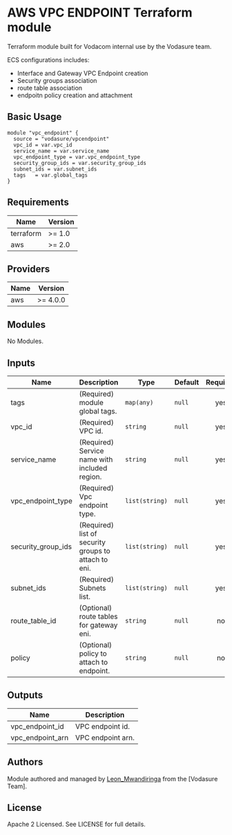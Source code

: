 # AWS VPC ENDPOINT Terraform module

Terraform module built for Vodacom internal use by the Vodasure team.

ECS configurations includes:

- Interface and Gateway VPC Endpoint creation
- Security groups association
- route table association
- endpoitn policy creation and attachment

## Basic Usage

```hcl
module "vpc_endpoint" {
  source = "vodasure/vpcendpoint"
  vpc_id = var.vpc_id
  service_name = var.service_name
  vpc_endpoint_type = var.vpc_endpoint_type
  security_group_ids = var.security_group_ids
  subnet_ids = var.subnet_ids
  tags   = var.global_tags
}
```

## Requirements

| Name | Version |
|------|---------|
| terraform | >= 1.0 |
| aws | >= 2.0 |

## Providers

| Name | Version |
|------|---------|
| aws | >= 4.0.0 |

## Modules

No Modules.

## Inputs

| Name | Description | Type | Default | Required |
|------|-------------|------|---------|:--------:|
| tags | (Required) module global tags. | `map(any)` | `null` | yes |
| vpc_id | (Required) VPC id. | `string` | `null` | yes |
| service_name | (Required) Service name with included region. | `string` | `null` | yes |
| vpc_endpoint_type | (Required) Vpc endpoint type. | `list(string)` | `null` | yes |
| security_group_ids | (Required) list of security groups to attach to eni. | `list(string)` | `null` | yes |
| subnet_ids | (Required) Subnets list. | `list(string)` | `null` | yes |
| route_table_id | (Optional) route tables for gateway eni. | `string` | `null` | no |
| policy | (Optional) policy to attach to endpoint. | `string` | `null` | no |

## Outputs

| Name | Description |
|------|-------------|
| vpc_endpoint\_id | VPC endpoint id. |
| vpc_endpoint\_arn | VPC endpoint arn. |

## Authors

Module authored and managed by [Leon_Mwandiringa](https://github.com/leonmwandiringa) from the [Vodasure Team].

## License

Apache 2 Licensed. See LICENSE for full details.